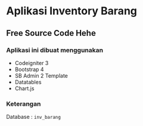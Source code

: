 # Aplikasi Inventory Barang<br/>
## Free Source Code Hehe<br/>

### Aplikasi ini dibuat menggunakan
- Codeigniter 3
- Bootstrap 4
- SB Admin 2 Template
- Datatables
- Chart.js

### Keterangan <br/>
Database : <code>inv_barang</code><br/>
<br/>
